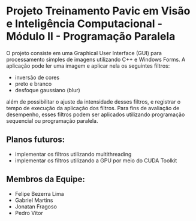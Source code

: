 # Projeto Treinamento Pavic em Visão e Inteligência Computacional - Módulo II - Programação Paralela
O projeto consiste em uma Graphical User Interface (GUI) para processamento simples de imagens utilizando C++ e Windows Forms. 
A aplicação pode ler uma imagem e aplicar nela os seguintes filtros:
- inversão de cores
- preto e branco
- desfoque gaussiano (blur)

além de possibilitar o ajuste da intensidade desses filtros, e registrar o tempo de execução da aplicação dos filtros. 
Para fins de avaliação de desempenho, esses filtros podem ser aplicados utilizando programação sequencial ou programação paralela. 

## Planos futuros:
- implementar os filtros utilizando multithreading
- implementar os filtros utilizando a GPU por meio do CUDA Toolkit

## Membros da Equipe:<br/>
- Felipe Bezerra Lima
- Gabriel Martins
- Jonatan Fragoso
- Pedro Vitor
